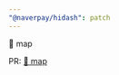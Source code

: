 ```yaml
---
"@naverpay/hidash": patch
---
```


🚀 map

PR: [🚀 map](https://github.com/NaverPayDev/hidash/pull/180)
